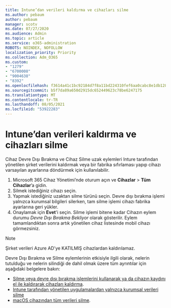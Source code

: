 ```yaml
---
title: Intune’dan verileri kaldırma ve cihazları silme
ms.author: pebaum
author: pebaum
manager: scotv
ms.date: 07/27/2020
ms.audience: Admin
ms.topic: article
ms.service: o365-administration
ROBOTS: NOINDEX, NOFOLLOW
localization_priority: Priority
ms.collection: Adm_O365
ms.custom:
- "1279"
- "6700008"
- "9004638"
- "8392"
ms.openlocfilehash: f3614a41c1bc92184d7f8a11bd224310fef6aa0cabc8e1db1288bde01ca1cb5a
ms.sourcegitcommit: b5f7da89a650d2915dc652449623c78be6247175
ms.translationtype: MT
ms.contentlocale: tr-TR
ms.lasthandoff: 08/05/2021
ms.locfileid: "53922283"
---
```

# <a name="removing-data-and-wiping-devices-from-intune"></a>Intune’dan verileri kaldırma ve cihazları silme

Cihaz Devre Dışı Bırakma ve Cihaz Silme uzak eylemleri Inture tarafından yönetilen şirket verilerini kaldırmak veya bir fabrika sıfırlaması yapıp cihazı varsayılan ayarlarına döndürmek için kullanılabilir.

1. Microsoft 365 Cihaz Yönetimi’nde oturum açın ve **Cihazlar** > **Tüm Cihazlar**’a gidin.
2. Silmek istediğiniz cihazı seçin.
3. Yapmak istediğiniz uzaktan silme türünü seçin. Devre dışı bırakma işlemi yalnızca kurumsal bilgileri silerken, tam silme işlemi cihazı fabrika ayarlarına geri yükler.
4. Onaylamak için **Evet**'i seçin. Silme işlemi bitene kadar Cihazın eylem durumu *Devre Dışı Bırakma Bekliyor* olarak gösterilir.
    Eylem tamamlandıktan sonra artık yönetilen cihaz listesinde mobil cihazı görmezsiniz.

> [!NOTE]
> Şirket verileri Azure AD’ye KATILMIŞ cihazlardan kaldırılamaz. 

Devre Dışı Bırakma ve Silme eylemlerinin etkisiyle ilgili olarak, nelerin tutulduğu ve nelerin silindiği de dahil olmak üzere tüm ayrıntılar için aşağıdaki belgelere bakın:

- [Silme veya devre dışı bırakma işlemlerini kullanarak ya da cihazın kaydını el ile kaldırarak cihazları kaldırma](https://docs.microsoft.com/mem/intune/remote-actions/devices-wipe).
- [Intune tarafından yönetilen uygulamalardan yalnızca kurumsal verileri silme](https://docs.microsoft.com/mem/intune/apps/apps-selective-wipe)
- [macOS cihazından tüm verileri silme](https://docs.microsoft.com/mem/intune/remote-actions/device-erase).